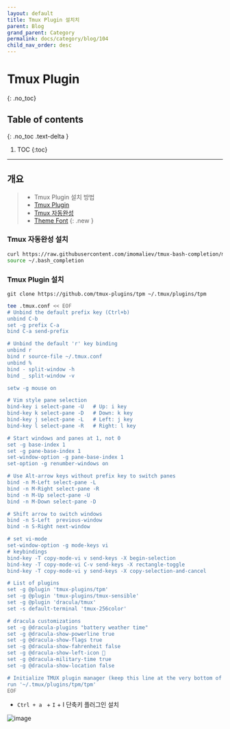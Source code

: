 ```yaml
---
layout: default
title: Tmux Plugin 설치치
parent: Blog
grand_parent: Category
permalink: docs/category/blog/104
child_nav_order: desc
---
```

# Tmux Plugin
{: .no_toc}

## Table of contents
{: .no_toc .text-delta }

1. TOC
{:toc}

---
## 개요

> - Tmux Plugin 설치 방법
> - [Tmux Plugin](https://github.com/tmux-plugins/tpm)
> - [Tmux 자동완성](https://russellparker.me/post/2018/02/16/tmux-bash-autocomplete/)
> - [Theme Font](https://www.nerdfonts.com/font-downloads)
{: .new }

### Tmux 자동완성 설치

```bash
curl https://raw.githubusercontent.com/imomaliev/tmux-bash-completion/master/completions/tmux > ~/.bash_completion
source ~/.bash_completion
```

### Tmux Plugin 설치

```
git clone https://github.com/tmux-plugins/tpm ~/.tmux/plugins/tpm
```

```bash
tee .tmux.conf << EOF
# Unbind the default prefix key (Ctrl+b)
unbind C-b
set -g prefix C-a
bind C-a send-prefix

# Unbind the default 'r' key binding
unbind r
bind r source-file ~/.tmux.conf
unbind %
bind - split-window -h
bind _ split-window -v

setw -g mouse on

# Vim style pane selection
bind-key i select-pane -U   # Up: i key
bind-key k select-pane -D   # Down: k key
bind-key j select-pane -L   # Left: j key
bind-key l select-pane -R   # Right: l key

# Start windows and panes at 1, not 0
set -g base-index 1
set -g pane-base-index 1
set-window-option -g pane-base-index 1
set-option -g renumber-windows on

# Use Alt-arrow keys without prefix key to switch panes
bind -n M-Left select-pane -L
bind -n M-Right select-pane -R
bind -n M-Up select-pane -U
bind -n M-Down select-pane -D

# Shift arrow to switch windows
bind -n S-Left  previous-window
bind -n S-Right next-window

# set vi-mode
set-window-option -g mode-keys vi
# keybindings
bind-key -T copy-mode-vi v send-keys -X begin-selection
bind-key -T copy-mode-vi C-v send-keys -X rectangle-toggle
bind-key -T copy-mode-vi y send-keys -X copy-selection-and-cancel

# List of plugins
set -g @plugin 'tmux-plugins/tpm'
set -g @plugin 'tmux-plugins/tmux-sensible'
set -g @plugin 'dracula/tmux'
set -s default-terminal 'tmux-256color'

# dracula customizations
set -g @dracula-plugins "battery weather time"
set -g @dracula-show-powerline true
set -g @dracula-show-flags true
set -g @dracula-show-fahrenheit false
set -g @dracula-show-left-icon 👤
set -g @dracula-military-time true
set -g @dracula-show-location false

# Initialize TMUX plugin manager (keep this line at the very bottom of tmux.conf)
run '~/.tmux/plugins/tpm/tpm'
EOF
```

- `Ctrl + a ` + `I` <prefix> + I 단축키 플러그인 설치

![image](https://github.com/heaths2/heaths2.github.io/assets/36792594/d627b3b7-613a-42c3-8be4-02f15cc10d30)
